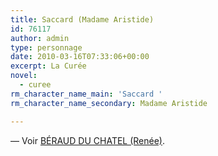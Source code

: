 ```yaml
---
title: Saccard (Madame Aristide)
id: 76117
author: admin
type: personnage
date: 2010-03-16T07:33:06+00:00
excerpt: La Curée
novel:
  - curee
rm_character_name_main: 'Saccard '
rm_character_name_secondary: Madame Aristide

---
```

— Voir <a href="/personnage/beraud-du-chatel-renee/" target="_self">BÉRAUD DU CHATEL (Renée)</a>.